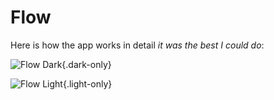 # Flow

Here is how the app works in detail _it was the best I could do_:

![Flow Dark](/flow-dark-mode.png){.dark-only}

![Flow Light](/flow-light-mode.png){.light-only}
